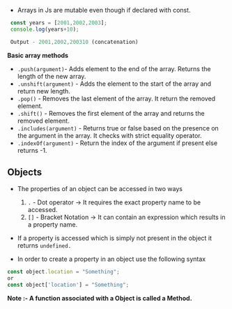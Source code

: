 
- Arrays in Js are mutable even though if declared with const.

```js
 const years = [2001,2002,2003];
 console.log(years+10);

 Output - 2001,2002,200310 (concatenation)
```

**Basic array methods**
- `.push(argument)`- Adds element to the end of the array. Returns the length of the new array.
- `.unshift(argument)` - Adds the element to the start of the array and return new length.
- `.pop()` - Removes the last element of the array. It return the removed element.
-  `.shift()` - Removes the first element of the array and returns the removed element.
- `.includes(argument)` - Returns true or false based on the presence on the argument in the array. It checks with strict equality operator.
- `.indexOf(argument)` - Return the index of the argument if present else returns -1.


## Objects 

- The properties of an object can be accessed in two ways 
   1. `.` - Dot operator -> It requires the exact property name to be accessed.
   2. `[]` - Bracket Notation -> It can contain an expression which results in a property name.

- If a property is accessed which is simply not present in the object it returns `undefined.`
- In order to create a property in an object use the following syntax 
```js
const object.location = "Something";
or 
const object['location'] = "Something";
```

**Note :- A function associated with a Object is called a Method.**
